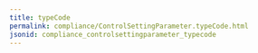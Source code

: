 ```yaml
---
title: typeCode
permalink: compliance/ControlSettingParameter.typeCode.html
jsonid: compliance_controlsettingparameter_typecode
---
```


